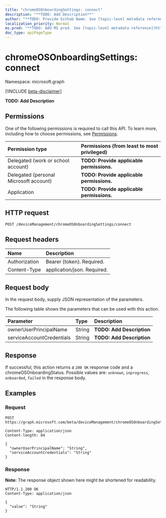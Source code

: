 ```yaml
---
title: "chromeOSOnboardingSettings: connect"
description: "**TODO: Add Description**"
author: "**TODO: Provide Github Name. See [topic-level metadata reference](https://msgo.azurewebsites.net/add/document/guidelines/metadata.html#topic-level-metadata)**"
localization_priority: Normal
ms.prod: "**TODO: Add MS prod. See [topic-level metadata reference](https://msgo.azurewebsites.net/add/document/guidelines/metadata.html#topic-level-metadata)**"
doc_type: apiPageType
---
```


# chromeOSOnboardingSettings: connect
Namespace: microsoft.graph

[!INCLUDE [beta-disclaimer](../../includes/beta-disclaimer.md)]

**TODO: Add Description**

## Permissions
One of the following permissions is required to call this API. To learn more, including how to choose permissions, see [Permissions](/graph/permissions-reference).

|Permission type|Permissions (from least to most privileged)|
|:---|:---|
|Delegated (work or school account)|**TODO: Provide applicable permissions.**|
|Delegated (personal Microsoft account)|**TODO: Provide applicable permissions.**|
|Application|**TODO: Provide applicable permissions.**|

## HTTP request

<!-- {
  "blockType": "ignored"
}
-->
``` http
POST /deviceManagement/chromeOSOnboardingSettings/connect
```

## Request headers
|Name|Description|
|:---|:---|
|Authorization|Bearer {token}. Required.|
|Content-Type|application/json. Required.|

## Request body
In the request body, supply JSON representation of the parameters.

The following table shows the parameters that can be used with this action.

|Parameter|Type|Description|
|:---|:---|:---|
|ownerUserPrincipalName|String|**TODO: Add Description**|
|serviceAccountCredentials|String|**TODO: Add Description**|



## Response

If successful, this action returns a `200 OK` response code and a chromeOSOnboardingStatus. Possible values are: `unknown`, `inprogress`, `onboarded`, `failed` in the response body.

## Examples

### Request
<!-- {
  "blockType": "request",
  "name": "chromeosonboardingsettings_connect"
}
-->
``` http
POST https://graph.microsoft.com/beta/deviceManagement/chromeOSOnboardingSettings/connect

Content-Type: application/json
Content-length: 84

{
  "ownerUserPrincipalName": "String",
  "serviceAccountCredentials": "String"
}
```


### Response
**Note:** The response object shown here might be shortened for readability.
<!-- {
  "blockType": "response",
  "truncated": true,
  "@odata.type": "microsoft.management.services.api.chromeOSOnboardingStatus"
}
-->
``` http
HTTP/1.1 200 OK
Content-Type: application/json

{
  "value": "String"
}
```

